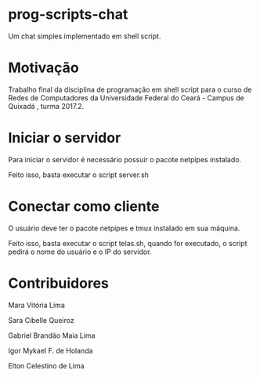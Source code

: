 # prog-scripts-chat
Um chat simples implementado em shell script.

# Motivação
Trabalho final da disciplina de programação em shell script para o curso de Redes de Computadores da Universidade Federal do Ceará - Campus de Quixadá , turma 2017.2.

# Iniciar o servidor

Para iniciar o servidor é necessário possuir o pacote netpipes instalado.

Feito isso, basta executar o script server.sh

# Conectar como cliente

O usuário deve ter o pacote netpipes e tmux instalado em sua máquina.

Feito isso, basta executar o script telas.sh, quando for executado, o script pedirá o nome do usuário e o IP do servidor.

# Contribuidores

Mara Vitória Lima

Sara Cibelle Queiroz

Gabriel Brandão Maia Lima

Igor Mykael F. de Holanda

Elton Celestino de Lima


